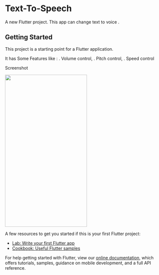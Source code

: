 # Text-To-Speech

A new Flutter project.
This app can change text to voice .

## Getting Started

This project is a starting point for a Flutter application.

It has Some Features like :
 . Volume control,
 . Pitch control,
 . Speed control
  
 Screenshot
 
 <img src="https://user-images.githubusercontent.com/48326144/141949357-6f699fd9-05c3-4a57-8d2d-861eb8a40df7.jpg" width="270" height="500">

A few resources to get you started if this is your first Flutter project:

- [Lab: Write your first Flutter app](https://flutter.dev/docs/get-started/codelab)
- [Cookbook: Useful Flutter samples](https://flutter.dev/docs/cookbook)

For help getting started with Flutter, view our
[online documentation](https://flutter.dev/docs), which offers tutorials,
samples, guidance on mobile development, and a full API reference.
